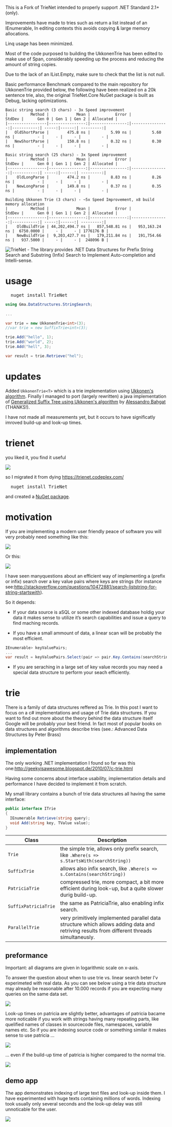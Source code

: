 This is a Fork of TrieNet intended to properly support .NET Standard 2.1+ (only).


Improvements have made to tries such as return a list instead of an IEnumerable, In editing contexts this avoids copying & large memory allocations. 

Linq usage has been minimized.

Most of the code purposed to building the UkkonenTrie has been edited to make use of Span, considerably speeding up the process and reducing the amount of string copies.


Due to the lack of an IList<T>.Empty, make sure to check that the list is not null.


Basic performance Benchmark compared to the main repository for UkkonenTrie provided below, the following have been realized on a 20k sentence trie, also, the original TrieNet.Core NuGet package is built as Debug, lacking optimizations.
```
Basic string search (3 chars) - 3x Speed improvement
|          Method |            Mean |           Error |          StdDev |      Gen 0 | Gen 1 | Gen 2 | Allocated |
|-----------------|----------------:|----------------:|----------------:|-----------:| -----:|------:| ---------:| 
|   OldShortParse |        475.8 ns |         5.99 ns |         5.60 ns |          - |     - |     - |         - |
|   NewShortParse |        150.8 ns |         0.32 ns |         0.30 ns |          - |     - |     - |         - |

Basic string search (25 chars) - 3x Speed improvement
|          Method |            Mean |           Error |          StdDev |      Gen 0 | Gen 1 | Gen 2 | Allocated |
|-----------------|----------------:|----------------:|----------------:|-----------:| -----:|------:| ---------:| 
|    OldLongParse |        474.2 ns |         8.83 ns |         8.26 ns |          - |     - |     - |         - |
|    NewLongParse |        149.8 ns |         0.37 ns |         0.35 ns |          - |     - |     - |         - |

Building Ukkonen Trie (3 chars) - ~5x Speed Improvement, x8 build memory allocation
|          Method |            Mean |           Error |          StdDev |      Gen 0 | Gen 1 | Gen 2 | Allocated |
|-----------------|----------------:|----------------:|----------------:|-----------:| -----:|------:| ---------:| 
|    OldBuildTrie | 44,202,494.7 ns |   857,548.81 ns |   953,163.24 ns |  6750.0000 |     - |     - | 1776176 B |
|    NewBuildTrie |  9,203,427.7 ns |   179,211.84 ns |   191,754.66 ns |   937.5000 |     - |     - |  248096 B |
```


![TrieNet - The library provides .NET Data Structures for Prefix String Search and Substring (Infix) Search to Implement Auto-completion and Intelli-sense.](/img/trienet.png)

# usage

<pre>
  nuget install TrieNet
</pre>


```csharp
using Gma.DataStructures.StringSearch;
	
...

var trie = new UkkonenTrie<int>(3);
//var trie = new SuffixTrie<int>(3);

trie.Add("hello", 1);
trie.Add("world", 2);
trie.Add("hell", 3);

var result = trie.Retrieve("hel");
```

# updates

Added `UkkonenTrie<T>` which is a trie implementation using [Ukkonen's algorithm](https://en.wikipedia.org/wiki/Ukkonen%27s_algorithm).
Finally I managed to port (largely rewritten) a java implementation of [Generalized Suffix Tree using Ukkonen's algorithm](https://github.com/abahgat/suffixtree) by [Alessandro Bahgat](https://github.com/abahgat) (THANKS!). 

I have not made all measurements yet, but it occurs to have significatly imroved build-up and look-up times. 

# trienet

you liked it, you find it useful

![](/img/reviews.png)

so I migrated it from dying https://trienet.codeplex.com/ 

<pre>
  nuget install TrieNet
</pre>

and created a [NuGet package](https://www.nuget.org/packages/TrieNet/).


# motivation
If you are implementing a modern user friendly peace of software you will very probably need something like this:

![](/img/trie-example.png)

Or this:

![](/img/trie-example_2.png)

I have seen manyquestions about an efficient way of implementing a (prefix or infix) search over a key value pairs where keys are strings (for instance see:http://stackoverflow.com/questions/10472881/search-liststring-for-string-startswith).

So it depends:

* If your data source is aSQL or some other indexed database holdig your data it makes sense to utilize it’s search capabilities and issue a query to find maching records.

* If you have a small ammount of data, a linear scan will be probably the most efficient.

 
```csharp
IEnumerable> keyValuePairs;
...
var result = keyValuePairs.Select(pair => pair.Key.Contains(searchString));
``` 
 

* If you are seraching in a large set of key value records you may need a special data structure to perform your seach efficiently.


# trie

There is a family of data structures reffered as Trie. In this post I want to focus on a c# implementations and usage of Trie data structures. If you want to find out more about the theory behind the data structure itself Google will be probably your best friend. In fact most of popular books on data structures and algorithms describe tries (see.: Advanced Data Structures by Peter Brass)

## implementation

The only working .NET implementation I found so far was this one:http://geekyisawesome.blogspot.de/2010/07/c-trie.html

Having some concerns about interface usability, implementation details and performance I have decided to implement it from scratch.

My small library contains a bunch of trie data structures all having the same interface:


```csharp
public interface ITrie
{
  IEnumerable Retrieve(string query);
  void Add(string key, TValue value);
}
```

Class|Description  
-----|-------------
`Trie` | the simple trie, allows only prefix search, like `.Where(s => s.StartsWith(searchString))`
`SuffixTrie` | allows also infix search, like `.Where(s => s.Contains(searchString))`
`PatriciaTrie` | compressed trie, more compact, a bit more efficient during look-up, but a quite slower durig build-up.
`SuffixPatriciaTrie` | the same as PatriciaTrie, also enabling infix search.
`ParallelTrie` | very primitively implemented parallel data structure which allows adding data and retriving results from different threads simultaneusly.

## preformance

Important: all diagrams are given in logarithmic scale on x-axis.

To answer the question about when to use trie vs. linear search beter I’v experimeted with real data.
As you can see below using a trie data structure may already be reasonable after 10.000 records if you are expecting many queries on the same data set.

![](/img/trie-look-up1.png)

Look-up times on patricia are slightly better, advantages of patricia bacame more noticable if you work with strings having many repeating parts, like quelified names of classes in sourcecode files, namespaces, variable names etc. So if you are indexing source code or something similar it makes sense to use patricia …

![](/img/trie-look-up2.png)

… even if the build-up time of patricia is higher compared to the normal trie.

![](/img/trie-build-up1.png)

 

## demo app

The app demonstrates indexing of large text files and look-up inside them. I have experimented with huge texts containing millions of words. Indexing took usually only several seconds and the look-up delay was still unnoticable for the user.

![](/img/trie-demo-app.png)

